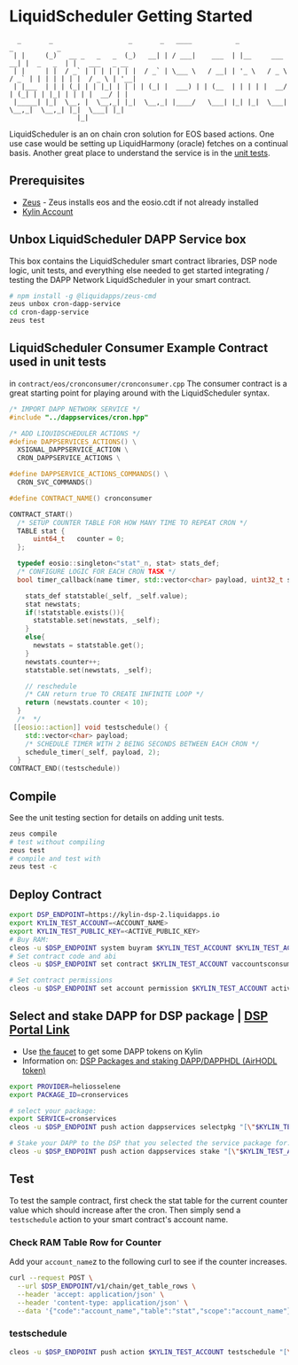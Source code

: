 LiquidScheduler Getting Started
====================

```  
  _       _                   _       _   ____           _                  _           _               
 | |     (_)   __ _   _   _  (_)   __| | / ___|    ___  | |__     ___    __| |  _   _  | |   ___   _ __ 
 | |     | |  / _` | | | | | | |  / _` | \___ \   / __| | '_ \   / _ \  / _` | | | | | | |  / _ \ | '__|
 | |___  | | | (_| | | |_| | | | | (_| |  ___) | | (__  | | | | |  __/ | (_| | | |_| | | | |  __/ | |   
 |_____| |_|  \__, |  \__,_| |_|  \__,_| |____/   \___| |_| |_|  \___|  \__,_|  \__,_| |_|  \___| |_|   
                 |_|                                                                                    

```

LiquidScheduler is an on chain cron solution for EOS based actions.  One use case would be setting up LiquidHarmony (oracle) fetches on a continual basis.  Another great place to understand the service is in the [unit tests](https://github.com/liquidapps-io/zeus-sdk/blob/master/boxes/groups/services/cron-dapp-service/test/cron.spec.js).

## Prerequisites

* [Zeus](zeus-getting-started.md) - Zeus installs eos and the eosio.cdt if not already installed
* [Kylin Account](kylin-account.md)

## Unbox LiquidScheduler DAPP Service box
This box contains the LiquidScheduler smart contract libraries, DSP node logic, unit tests, and everything else needed to get started integrating / testing the DAPP Network LiquidScheduler in your smart contract.
```bash
# npm install -g @liquidapps/zeus-cmd
zeus unbox cron-dapp-service
cd cron-dapp-service
zeus test
```

## LiquidScheduler Consumer Example Contract used in unit tests
in `contract/eos/cronconsumer/cronconsumer.cpp`
The consumer contract is a great starting point for playing around with the LiquidScheduler syntax.
```cpp
/* IMPORT DAPP NETWORK SERVICE */
#include "../dappservices/cron.hpp"

/* ADD LIQUIDSCHEDULER ACTIONS */
#define DAPPSERVICES_ACTIONS() \
  XSIGNAL_DAPPSERVICE_ACTION \
  CRON_DAPPSERVICE_ACTIONS \

#define DAPPSERVICE_ACTIONS_COMMANDS() \
  CRON_SVC_COMMANDS()

#define CONTRACT_NAME() cronconsumer

CONTRACT_START()
  /* SETUP COUNTER TABLE FOR HOW MANY TIME TO REPEAT CRON */
  TABLE stat {
      uint64_t   counter = 0;
  };

  typedef eosio::singleton<"stat"_n, stat> stats_def;
  /* CONFIGURE LOGIC FOR EACH CRON TASK */
  bool timer_callback(name timer, std::vector<char> payload, uint32_t seconds){

    stats_def statstable(_self, _self.value);
    stat newstats;
    if(!statstable.exists()){
      statstable.set(newstats, _self);
    }
    else{
      newstats = statstable.get();
    }
    newstats.counter++;
    statstable.set(newstats, _self);

    // reschedule
    /* CAN return true TO CREATE INFINITE LOOP */
    return (newstats.counter < 10);
  }
  /*  */
 [[eosio::action]] void testschedule() {
    std::vector<char> payload;
    /* SCHEDULE TIMER WITH 2 BEING SECONDS BETWEEN EACH CRON */
    schedule_timer(_self, payload, 2);
  }
CONTRACT_END((testschedule))
```

## Compile

See the unit testing section for details on adding unit tests.

```bash
zeus compile
# test without compiling
zeus test
# compile and test with
zeus test -c
```

## Deploy Contract
```bash
export DSP_ENDPOINT=https://kylin-dsp-2.liquidapps.io
export KYLIN_TEST_ACCOUNT=<ACCOUNT_NAME>
export KYLIN_TEST_PUBLIC_KEY=<ACTIVE_PUBLIC_KEY>
# Buy RAM:
cleos -u $DSP_ENDPOINT system buyram $KYLIN_TEST_ACCOUNT $KYLIN_TEST_ACCOUNT "200.0000 EOS" -p $KYLIN_TEST_ACCOUNT@active
# Set contract code and abi
cleos -u $DSP_ENDPOINT set contract $KYLIN_TEST_ACCOUNT vaccountsconsumer -p $KYLIN_TEST_ACCOUNT@active

# Set contract permissions
cleos -u $DSP_ENDPOINT set account permission $KYLIN_TEST_ACCOUNT active "{\"threshold\":1,\"keys\":[{\"weight\":1,\"key\":\"$KYLIN_TEST_PUBLIC_KEY\"}],\"accounts\":[{\"permission\":{\"actor\":\"$KYLIN_TEST_ACCOUNT\",\"permission\":\"eosio.code\"},\"weight\":1}]}" owner -p $KYLIN_TEST_ACCOUNT@active
```

## Select and stake DAPP for DSP package | [DSP Portal Link](https://dsphq.io/packages/heliosselene/cronservices/cronservices?network=kylin)
 * Use [the faucet](https://kylin-dapp-faucet.liquidapps.io/) to get some DAPP tokens on Kylin
 * Information on: [DSP Packages and staking DAPP/DAPPHDL (AirHODL token)](dsp-packages-and-staking.md)
```bash
export PROVIDER=heliosselene
export PACKAGE_ID=cronservices

# select your package: 
export SERVICE=cronservices
cleos -u $DSP_ENDPOINT push action dappservices selectpkg "[\"$KYLIN_TEST_ACCOUNT\",\"$PROVIDER\",\"$SERVICE\",\"$PACKAGE_ID\"]" -p $KYLIN_TEST_ACCOUNT@active

# Stake your DAPP to the DSP that you selected the service package for:
cleos -u $DSP_ENDPOINT push action dappservices stake "[\"$KYLIN_TEST_ACCOUNT\",\"$PROVIDER\",\"$SERVICE\",\"10.0000 DAPP\"]" -p $KYLIN_TEST_ACCOUNT@active
```

## Test
To test the sample contract, first check the stat table for the current counter value which should increase after the cron.  Then simply send a `testschedule` action to your smart contract's account name.

### Check RAM Table Row for Counter
Add your `account_name`z to the following curl to see if the counter increases.
```bash
curl --request POST \
  --url $DSP_ENDPOINT/v1/chain/get_table_rows \
  --header 'accept: application/json' \
  --header 'content-type: application/json' \
  --data '{"code":"account_name","table":"stat","scope":"account_name"}'
```

### testschedule
```bash
cleos -u $DSP_ENDPOINT push action $KYLIN_TEST_ACCOUNT testschedule "[\"\"]" -p $KYLIN_TEST_ACCOUNT
```